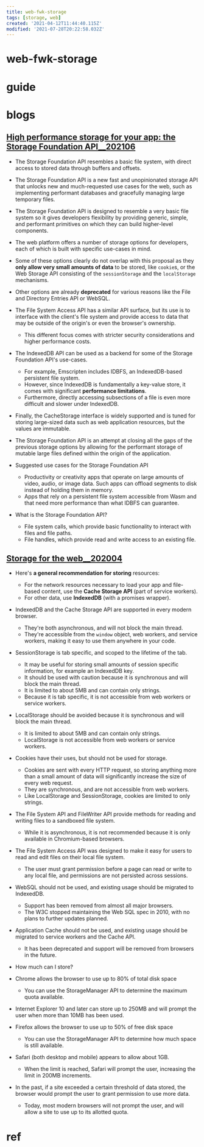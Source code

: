 ```yaml
---
title: web-fwk-storage
tags: [storage, web]
created: '2021-04-12T11:44:40.115Z'
modified: '2021-07-28T20:22:58.032Z'
---
```


# web-fwk-storage

# guide

# blogs

## [High performance storage for your app: the Storage Foundation API__202106](https://web.dev/storage-foundation/)

- The Storage Foundation API resembles a basic file system, with direct access to stored data through buffers and offsets. 
- The Storage Foundation API is a new fast and unopinionated storage API that unlocks new and much-requested use cases for the web, such as implementing performant databases and gracefully managing large temporary files.
- The Storage Foundation API is designed to resemble a very basic file system so it gives developers flexibility by providing generic, simple, and performant primitives on which they can build higher-level components. 

- The web platform offers a number of storage options for developers, each of which is built with specific use-cases in mind.
- Some of these options clearly do not overlap with this proposal as they **only allow very small amounts of data** to be stored, like `cookie`s, or the Web Storage API consisting of the `sessionStorage` and the `localStorage` mechanisms.
- Other options are already **deprecated** for various reasons like the File and Directory Entries API or WebSQL.
- The File System Access API has a similar API surface, but its use is to interface with the client's file system and provide access to data that may be outside of the origin's or even the browser's ownership. 
  - This different focus comes with stricter security considerations and higher performance costs.
- The IndexedDB API can be used as a backend for some of the Storage Foundation API's use-cases. 
  - For example, Emscripten includes IDBFS, an IndexedDB-based persistent file system. 
  - However, since IndexedDB is fundamentally a key-value store, it comes with significant **performance limitations**. 
  - Furthermore, directly accessing subsections of a file is even more difficult and slower under IndexedDB.
- Finally, the CacheStorage interface is widely supported and is tuned for storing large-sized data such as web application resources, but the values are immutable.

- The Storage Foundation API is an attempt at closing all the gaps of the previous storage options by allowing for the performant storage of mutable large files defined within the origin of the application.
- Suggested use cases for the Storage Foundation API
  - Productivity or creativity apps that operate on large amounts of video, audio, or image data. Such apps can offload segments to disk instead of holding them in memory.
  - Apps that rely on a persistent file system accessible from Wasm and that need more performance than what IDBFS can guarantee.
- What is the Storage Foundation API?
  - File system calls, which provide basic functionality to interact with files and file paths.
  - File handles, which provide read and write access to an existing file.

## [Storage for the web__202004](https://web.dev/storage-for-the-web/)

- Here's **a general recommendation for storing** resources:
  - For the network resources necessary to load your app and file-based content, use the **Cache Storage API** (part of service workers).
  - For other data, use **IndexedDB** (with a promises wrapper).

- IndexedDB and the Cache Storage API are supported in every modern browser. 
  - They're both asynchronous, and will not block the main thread. 
  - They're accessible from the `window` object, web workers, and service workers, making it easy to use them anywhere in your code.
- SessionStorage is tab specific, and scoped to the lifetime of the tab. 
  - It may be useful for storing small amounts of session specific information, for example an IndexedDB key. 
  - It should be used with caution because it is synchronous and will block the main thread. 
  - It is limited to about 5MB and can contain only strings. 
  - Because it is tab specific, it is not accessible from web workers or service workers.
- LocalStorage should be avoided because it is synchronous and will block the main thread. 
  - It is limited to about 5MB and can contain only strings. 
  - LocalStorage is not accessible from web workers or service workers.
- Cookies have their uses, but should not be used for storage. 
  - Cookies are sent with every HTTP request, so storing anything more than a small amount of data will significantly increase the size of every web request. 
  - They are synchronous, and are not accessible from web workers. 
  - Like LocalStorage and SessionStorage, cookies are limited to only strings.
- The File System API and FileWriter API provide methods for reading and writing files to a sandboxed file system. 
  - While it is asynchronous, it is not recommended because it is only available in Chromium-based browsers.
- The File System Access API was designed to make it easy for users to read and edit files on their local file system. 
  - The user must grant permission before a page can read or write to any local file, and permissions are not persisted across sessions.
- WebSQL should not be used, and existing usage should be migrated to IndexedDB. 
  - Support has been removed from almost all major browsers. 
  - The W3C stopped maintaining the Web SQL spec in 2010, with no plans to further updates planned.
- Application Cache should not be used, and existing usage should be migrated to service workers and the Cache API. 
  - It has been deprecated and support will be removed from browsers in the future.

- How much can I store?
- Chrome allows the browser to use up to 80% of total disk space
  - You can use the StorageManager API to determine the maximum quota available.
- Internet Explorer 10 and later can store up to 250MB and will prompt the user when more than 10MB has been used.
- Firefox allows the browser to use up to 50% of free disk space
  - You can use the StorageManager API to determine how much space is still available.
- Safari (both desktop and mobile) appears to allow about 1GB. 
  - When the limit is reached, Safari will prompt the user, increasing the limit in 200MB increments. 
- In the past, if a site exceeded a certain threshold of data stored, the browser would prompt the user to grant permission to use more data.
  - Today, most modern browsers will not prompt the user, and will allow a site to use up to its allotted quota. 
# ref
